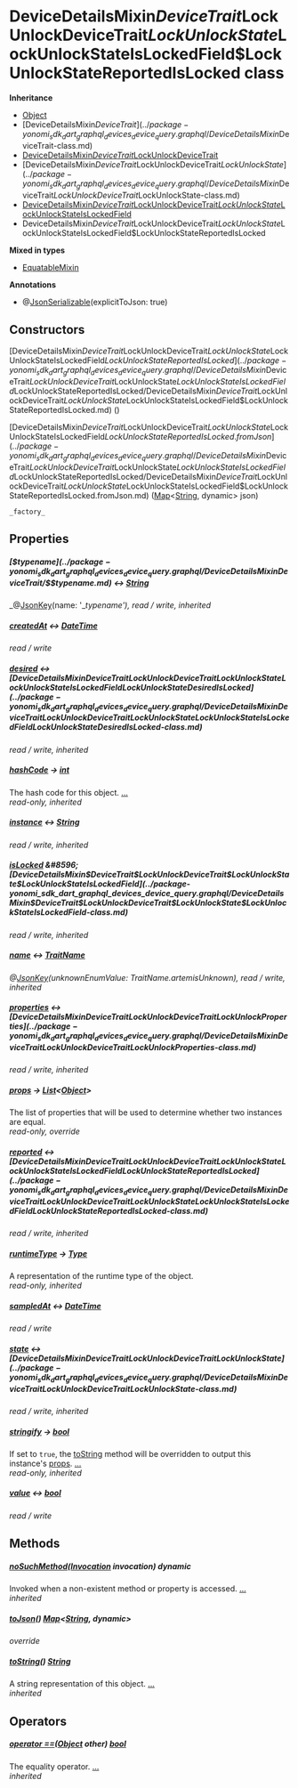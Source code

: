 


# DeviceDetailsMixin$DeviceTrait$LockUnlockDeviceTrait$LockUnlockState$LockUnlockStateIsLockedField$LockUnlockStateReportedIsLocked class











**Inheritance**

- [Object](https://api.dart.dev/stable/2.12.3/dart-core/Object-class.html)
- [DeviceDetailsMixin$DeviceTrait](../package-yonomi_sdk_dart_graphql_devices_device_query.graphql/DeviceDetailsMixin$DeviceTrait-class.md)
- [DeviceDetailsMixin$DeviceTrait$LockUnlockDeviceTrait](../package-yonomi_sdk_dart_graphql_devices_device_query.graphql/DeviceDetailsMixin$DeviceTrait$LockUnlockDeviceTrait-class.md)
- [DeviceDetailsMixin$DeviceTrait$LockUnlockDeviceTrait$LockUnlockState](../package-yonomi_sdk_dart_graphql_devices_device_query.graphql/DeviceDetailsMixin$DeviceTrait$LockUnlockDeviceTrait$LockUnlockState-class.md)
- [DeviceDetailsMixin$DeviceTrait$LockUnlockDeviceTrait$LockUnlockState$LockUnlockStateIsLockedField](../package-yonomi_sdk_dart_graphql_devices_device_query.graphql/DeviceDetailsMixin$DeviceTrait$LockUnlockDeviceTrait$LockUnlockState$LockUnlockStateIsLockedField-class.md)
- DeviceDetailsMixin$DeviceTrait$LockUnlockDeviceTrait$LockUnlockState$LockUnlockStateIsLockedField$LockUnlockStateReportedIsLocked


**Mixed in types**

- [EquatableMixin](https://pub.dev/documentation/equatable/1.2.6/equatable/EquatableMixin-mixin.html)



**Annotations**

- @[JsonSerializable](https://pub.dev/documentation/json_annotation/3.1.1/json_annotation/JsonSerializable-class.html)(explicitToJson: true)

## Constructors

[DeviceDetailsMixin$DeviceTrait$LockUnlockDeviceTrait$LockUnlockState$LockUnlockStateIsLockedField$LockUnlockStateReportedIsLocked](../package-yonomi_sdk_dart_graphql_devices_device_query.graphql/DeviceDetailsMixin$DeviceTrait$LockUnlockDeviceTrait$LockUnlockState$LockUnlockStateIsLockedField$LockUnlockStateReportedIsLocked/DeviceDetailsMixin$DeviceTrait$LockUnlockDeviceTrait$LockUnlockState$LockUnlockStateIsLockedField$LockUnlockStateReportedIsLocked.md) ()

    

[DeviceDetailsMixin$DeviceTrait$LockUnlockDeviceTrait$LockUnlockState$LockUnlockStateIsLockedField$LockUnlockStateReportedIsLocked.fromJson](../package-yonomi_sdk_dart_graphql_devices_device_query.graphql/DeviceDetailsMixin$DeviceTrait$LockUnlockDeviceTrait$LockUnlockState$LockUnlockStateIsLockedField$LockUnlockStateReportedIsLocked/DeviceDetailsMixin$DeviceTrait$LockUnlockDeviceTrait$LockUnlockState$LockUnlockStateIsLockedField$LockUnlockStateReportedIsLocked.fromJson.md) ([Map](https://api.dart.dev/stable/2.12.3/dart-core/Map-class.html)&lt;[String](https://api.dart.dev/stable/2.12.3/dart-core/String-class.html), dynamic> json)

    _factory_


## Properties

##### [$$typename](../package-yonomi_sdk_dart_graphql_devices_device_query.graphql/DeviceDetailsMixin$DeviceTrait/$$typename.md) &#8596; [String](https://api.dart.dev/stable/2.12.3/dart-core/String-class.html)



   
_@[JsonKey](https://pub.dev/documentation/json_annotation/3.1.1/json_annotation/JsonKey-class.html)(name: &#39;__typename&#39;), read / write, inherited_



##### [createdAt](../package-yonomi_sdk_dart_graphql_devices_device_query.graphql/DeviceDetailsMixin$DeviceTrait$LockUnlockDeviceTrait$LockUnlockState$LockUnlockStateIsLockedField$LockUnlockStateReportedIsLocked/createdAt.md) &#8596; [DateTime](https://api.dart.dev/stable/2.12.3/dart-core/DateTime-class.html)



   
_read / write_



##### [desired](../package-yonomi_sdk_dart_graphql_devices_device_query.graphql/DeviceDetailsMixin$DeviceTrait$LockUnlockDeviceTrait$LockUnlockState$LockUnlockStateIsLockedField/desired.md) &#8596; [DeviceDetailsMixin$DeviceTrait$LockUnlockDeviceTrait$LockUnlockState$LockUnlockStateIsLockedField$LockUnlockStateDesiredIsLocked](../package-yonomi_sdk_dart_graphql_devices_device_query.graphql/DeviceDetailsMixin$DeviceTrait$LockUnlockDeviceTrait$LockUnlockState$LockUnlockStateIsLockedField$LockUnlockStateDesiredIsLocked-class.md)



   
_read / write, inherited_



##### [hashCode](https://pub.dev/documentation/equatable/1.2.6/equatable/EquatableMixin/hashCode.html) &#8594; [int](https://api.dart.dev/stable/2.12.3/dart-core/int-class.html)



The hash code for this object. [...](https://pub.dev/documentation/equatable/1.2.6/equatable/EquatableMixin/hashCode.html)  
_read-only, inherited_



##### [instance](../package-yonomi_sdk_dart_graphql_devices_device_query.graphql/DeviceDetailsMixin$DeviceTrait/instance.md) &#8596; [String](https://api.dart.dev/stable/2.12.3/dart-core/String-class.html)



   
_read / write, inherited_



##### [isLocked](../package-yonomi_sdk_dart_graphql_devices_device_query.graphql/DeviceDetailsMixin$DeviceTrait$LockUnlockDeviceTrait$LockUnlockState/isLocked.md) &#8596; [DeviceDetailsMixin$DeviceTrait$LockUnlockDeviceTrait$LockUnlockState$LockUnlockStateIsLockedField](../package-yonomi_sdk_dart_graphql_devices_device_query.graphql/DeviceDetailsMixin$DeviceTrait$LockUnlockDeviceTrait$LockUnlockState$LockUnlockStateIsLockedField-class.md)



   
_read / write, inherited_



##### [name](../package-yonomi_sdk_dart_graphql_devices_device_query.graphql/DeviceDetailsMixin$DeviceTrait/name.md) &#8596; [TraitName](../package-yonomi_sdk_dart_graphql_devices_device_query.graphql/TraitName-class.md)



   
_@[JsonKey](https://pub.dev/documentation/json_annotation/3.1.1/json_annotation/JsonKey-class.html)(unknownEnumValue: TraitName.artemisUnknown), read / write, inherited_



##### [properties](../package-yonomi_sdk_dart_graphql_devices_device_query.graphql/DeviceDetailsMixin$DeviceTrait$LockUnlockDeviceTrait/properties.md) &#8596; [DeviceDetailsMixin$DeviceTrait$LockUnlockDeviceTrait$LockUnlockProperties](../package-yonomi_sdk_dart_graphql_devices_device_query.graphql/DeviceDetailsMixin$DeviceTrait$LockUnlockDeviceTrait$LockUnlockProperties-class.md)



   
_read / write, inherited_



##### [props](../package-yonomi_sdk_dart_graphql_devices_device_query.graphql/DeviceDetailsMixin$DeviceTrait$LockUnlockDeviceTrait$LockUnlockState$LockUnlockStateIsLockedField$LockUnlockStateReportedIsLocked/props.md) &#8594; [List](https://api.dart.dev/stable/2.12.3/dart-core/List-class.html)&lt;[Object](https://api.dart.dev/stable/2.12.3/dart-core/Object-class.html)>



The list of properties that will be used to determine whether
two instances are equal.   
_read-only, override_



##### [reported](../package-yonomi_sdk_dart_graphql_devices_device_query.graphql/DeviceDetailsMixin$DeviceTrait$LockUnlockDeviceTrait$LockUnlockState$LockUnlockStateIsLockedField/reported.md) &#8596; [DeviceDetailsMixin$DeviceTrait$LockUnlockDeviceTrait$LockUnlockState$LockUnlockStateIsLockedField$LockUnlockStateReportedIsLocked](../package-yonomi_sdk_dart_graphql_devices_device_query.graphql/DeviceDetailsMixin$DeviceTrait$LockUnlockDeviceTrait$LockUnlockState$LockUnlockStateIsLockedField$LockUnlockStateReportedIsLocked-class.md)



   
_read / write, inherited_



##### [runtimeType](https://api.dart.dev/stable/2.12.3/dart-core/Object/runtimeType.html) &#8594; [Type](https://api.dart.dev/stable/2.12.3/dart-core/Type-class.html)



A representation of the runtime type of the object.   
_read-only, inherited_



##### [sampledAt](../package-yonomi_sdk_dart_graphql_devices_device_query.graphql/DeviceDetailsMixin$DeviceTrait$LockUnlockDeviceTrait$LockUnlockState$LockUnlockStateIsLockedField$LockUnlockStateReportedIsLocked/sampledAt.md) &#8596; [DateTime](https://api.dart.dev/stable/2.12.3/dart-core/DateTime-class.html)



   
_read / write_



##### [state](../package-yonomi_sdk_dart_graphql_devices_device_query.graphql/DeviceDetailsMixin$DeviceTrait$LockUnlockDeviceTrait/state.md) &#8596; [DeviceDetailsMixin$DeviceTrait$LockUnlockDeviceTrait$LockUnlockState](../package-yonomi_sdk_dart_graphql_devices_device_query.graphql/DeviceDetailsMixin$DeviceTrait$LockUnlockDeviceTrait$LockUnlockState-class.md)



   
_read / write, inherited_



##### [stringify](https://pub.dev/documentation/equatable/1.2.6/equatable/EquatableMixin/stringify.html) &#8594; [bool](https://api.dart.dev/stable/2.12.3/dart-core/bool-class.html)



If set to <code>true</code>, the <a href="https://pub.dev/documentation/equatable/1.2.6/equatable/EquatableMixin/toString.html">toString</a> method will be overridden to output
this instance's <a href="../package-yonomi_sdk_dart_graphql_devices_device_query.graphql/DeviceDetailsMixin$DeviceTrait$LockUnlockDeviceTrait$LockUnlockState$LockUnlockStateIsLockedField$LockUnlockStateReportedIsLocked/props.md">props</a>. [...](https://pub.dev/documentation/equatable/1.2.6/equatable/EquatableMixin/stringify.html)  
_read-only, inherited_



##### [value](../package-yonomi_sdk_dart_graphql_devices_device_query.graphql/DeviceDetailsMixin$DeviceTrait$LockUnlockDeviceTrait$LockUnlockState$LockUnlockStateIsLockedField$LockUnlockStateReportedIsLocked/value.md) &#8596; [bool](https://api.dart.dev/stable/2.12.3/dart-core/bool-class.html)



   
_read / write_




## Methods

##### [noSuchMethod](https://api.dart.dev/stable/2.12.3/dart-core/Object/noSuchMethod.html)([Invocation](https://api.dart.dev/stable/2.12.3/dart-core/Invocation-class.html) invocation) dynamic



Invoked when a non-existent method or property is accessed. [...](https://api.dart.dev/stable/2.12.3/dart-core/Object/noSuchMethod.html)  
_inherited_



##### [toJson](../package-yonomi_sdk_dart_graphql_devices_device_query.graphql/DeviceDetailsMixin$DeviceTrait$LockUnlockDeviceTrait$LockUnlockState$LockUnlockStateIsLockedField$LockUnlockStateReportedIsLocked/toJson.md)() [Map](https://api.dart.dev/stable/2.12.3/dart-core/Map-class.html)&lt;[String](https://api.dart.dev/stable/2.12.3/dart-core/String-class.html), dynamic>



   
_override_



##### [toString](https://pub.dev/documentation/equatable/1.2.6/equatable/EquatableMixin/toString.html)() [String](https://api.dart.dev/stable/2.12.3/dart-core/String-class.html)



A string representation of this object. [...](https://pub.dev/documentation/equatable/1.2.6/equatable/EquatableMixin/toString.html)  
_inherited_




## Operators

##### [operator ==](https://pub.dev/documentation/equatable/1.2.6/equatable/EquatableMixin/operator_equals.html)([Object](https://api.dart.dev/stable/2.12.3/dart-core/Object-class.html) other) [bool](https://api.dart.dev/stable/2.12.3/dart-core/bool-class.html)



The equality operator. [...](https://pub.dev/documentation/equatable/1.2.6/equatable/EquatableMixin/operator_equals.html)  
_inherited_











